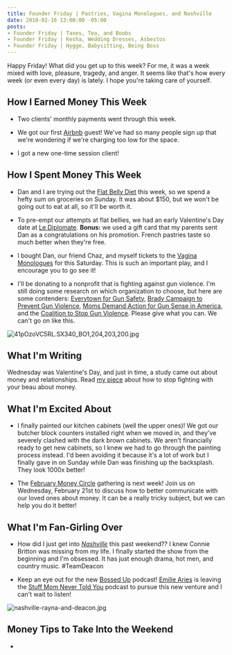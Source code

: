 ```yaml
---
title: Founder Friday | Pastries, Vagina Monologues, and Nashville
date: 2018-02-16 13:00:00 -05:00
posts:
- Founder Friday | Taxes, Tea, and Boobs
- Founder Friday | Kesha, Wedding Dresses, Asbestos
- Founder Friday | Hygge, Babysitting, Being Boss
---
```


Happy Friday! What did you get up to this week? For me, it was a week mixed with love, pleasure, tragedy, and anger. It seems like that's how every week (or even every day) is lately. I hope you're taking care of yourself. 

## How I Earned Money This Week

* Two clients' monthly payments went through this week.

* We got our first [Airbnb](https://www.airbnb.com/rooms/21754745) guest! We've had so many people sign up that we're wondering if we're charging too low for the space.

* I got a new one-time session client!

## How I Spent Money This Week

* Dan and I are trying out the [Flat Belly Diet](https://www.amazon.com/Flat-Belly-Diet-Liz-Vaccariello/dp/1250013356) this week, so we spend a hefty sum on groceries on Sunday. It was about $150, but we won't be going out to eat at all, so it'll be worth it.

* To pre-empt our attempts at flat bellies, we had an early Valentine's Day date at [Le Diplomate](http://lediplomatedc.com/). **Bonus:** we used a gift card that my parents sent Dan as a congratulations on his promotion. French pastries taste so much better when they're free.

* I bought Dan, our friend Chaz, and myself tickets to the [Vagina Monologues](https://www.eventbrite.com/e/eve-enslers-vagina-monologues-tickets-42406034591?aff=efbeventtix) for this Saturday. This is such an important play, and I encourage you to go see it! 

* I'll be donating to a nonprofit that is fighting against gun violence. I'm still doing some research on which organization to choose, but here are some contenders: [Everytown for Gun Safety](https://everytown.org/), [Brady Campaign to Prevent Gun Violence](http://www.bradycampaign.org/), [Moms Demand Action for Gun Sense in America](https://momsdemandaction.org/), and the [Coalition to Stop Gun Violence](https://www.csgv.org/). Please give what you can. We can't go on like this.

![41pOzoVC5RL._SX340_BO1,204,203,200_.jpg](/uploads/41pOzoVC5RL._SX340_BO1,204,203,200_.jpg)

## What I'm Writing

Wednesday was Valentine's Day, and just in time, a study came out about money and relationships. Read [my piece](https://www.maggiegermano.com/blog/stop-fighting-about-money-with-your-valentine/) about how to stop fighting with your beau about money.

## What I'm Excited About

* I finally painted our kitchen cabinets (well the upper ones)! We got our butcher block counters installed right when we moved in, and they've severely clashed with the dark brown cabinets. We aren't financially ready to get new cabinets, so I knew we had to go through the painting process instead. I'd been avoiding it because it's a lot of work but I finally gave in on Sunday while Dan was finishing up the backsplash. They look 1000x better!

* The [February Money Circle](https://www.maggiegermano.com/events/money-something-to-talk-about/) gathering is next week! Join us on Wednesday, February 21st to discuss how to better communicate with our loved ones about money. It can be a really tricky subject, but we can help you do it better!

## What I'm Fan-Girling Over

* How did I just get into *[Nashville](http://abc.go.com/shows/nashville)* this past weekend?? I knew Connie Britton was missing from my life. I finally started the show from the beginning and I'm obsessed. It has just enough drama, hot men, and country music. #TeamDeacon

* Keep an eye out for the new [Bossed Up](https://bossedup.org/) podcast! [Emilie Aries](https://emiliearies.com/) is leaving the [Stuff Mom Never Told You](https://www.stuffmomnevertoldyou.com/) podcast to pursue this new venture and I can't wait to listen!

![nashville-rayna-and-deacon.jpg](/uploads/nashville-rayna-and-deacon.jpg)

## Money Tips to Take Into the Weekend

* 